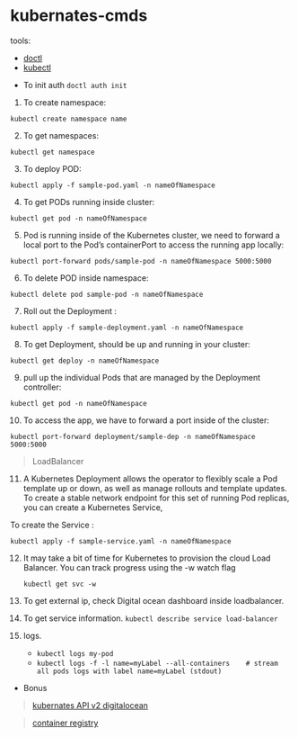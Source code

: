 # kubernates-cmds

tools:

- [doctl](https://github.com/digitalocean/doctl)
- [kubectl](https://kubernetes.io/docs/tasks/tools/install-kubectl)


* To init auth
  `doctl auth init`

1. To create namespace: 

  `kubectl create namespace name`

2. To get namespaces: 

  `kubectl get namespace`
  
3. To deploy POD: 

  `kubectl apply -f sample-pod.yaml -n nameOfNamespace`
  
4. To get PODs running inside cluster: 

  `kubectl get pod -n nameOfNamespace`
  
5. Pod is running inside of the Kubernetes cluster, we need to forward a local port to the Pod’s containerPort to access the running app locally: 

  `kubectl port-forward pods/sample-pod -n nameOfNamespace 5000:5000`
  
6. To delete POD inside namespace: 

  `kubectl delete pod sample-pod -n nameOfNamespace`

7. Roll out the Deployment : 

  `kubectl apply -f sample-deployment.yaml -n nameOfNamespace`
  
8. To get Deployment, should be up and running in your cluster: 

  `kubectl get deploy -n nameOfNamespace`
  
9. pull up the individual Pods that are managed by the Deployment controller: 

  `kubectl get pod -n nameOfNamespace`
  
10. To access the app, we have to forward a port inside of the cluster: 

  `kubectl port-forward deployment/sample-dep -n nameOfNamespace 5000:5000`

> LoadBalancer

11. A Kubernetes Deployment allows the operator to flexibly scale a Pod template up or down, as well as manage rollouts and template updates. To create a stable network endpoint for this set of running Pod replicas, you can create a Kubernetes Service,
    
To create the Service : 

  `kubectl apply -f sample-service.yaml -n nameOfNamespace`
  
12. It may take a bit of time for Kubernetes to provision the cloud Load Balancer. You can track progress using the -w watch flag 

    `kubectl get svc -w`
13. To get external ip, check Digital ocean dashboard inside loadbalancer.

14. To get service information.
    `kubectl describe service load-balancer`
    
15. logs.
    - `kubectl logs my-pod`
    - `kubectl logs -f -l name=myLabel --all-containers    # stream all pods logs with label name=myLabel (stdout)`

* Bonus
> [kubernates API v2 digitalocean](https://developers.digitalocean.com/documentation/v2/#kubernetes)

> [container registry](https://docs.gitlab.com/ee/user/packages/container_registry)

